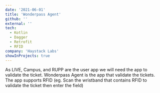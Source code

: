 ```yaml
---
date: '2021-06-01'
title: 'Wonderpass Agent'
github: ''
external: ''
tech:
  - Kotlin
  - Dagger
  - Retrofit
  - RFID
company: 'Haystack Labs'
showInProjects: true
---
```


As LIVE, Campus, and RUPP are the user app we will need the app to validate the ticket. 
Wonderpass Agent is the app that validate the tickets. The app supports RFID (eg. Scan the wristband that contains RFID to validate the ticket then enter the field)